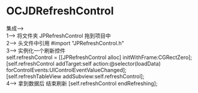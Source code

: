 # OCJDRefreshControl   
集成-->   
1--> 将文件夹  JPRefreshControl  拖到项目中   
2--> 头文件中引用 #import "JPRefreshControl.h"    
3--> 实例化一个刷新控件     
    self.refreshControl = [[JPRefreshControl alloc] initWithFrame:CGRectZero];    
    [self.refreshControl addTarget:self action:@selector(loadData) forControlEvents:UIControlEventValueChanged];   
    [self.refreshTableView addSubview:self.refreshControl];   
4--> 拿到数据后 结束刷新  [self.refreshControl endRefreshing];   
